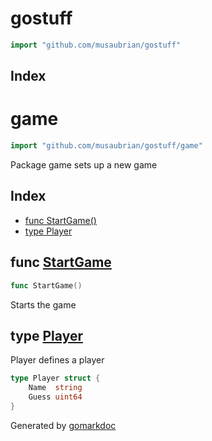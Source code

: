 <!-- Code generated by gomarkdoc. DO NOT EDIT -->

# gostuff

```go
import "github.com/musaubrian/gostuff"
```

## Index



# game

```go
import "github.com/musaubrian/gostuff/game"
```

Package game sets up a new game

## Index

- [func StartGame()](<#func-startgame>)
- [type Player](<#type-player>)


## func [StartGame](<https://github.com/musaubrian/gostuff/blob/main/game/setup.go#L70>)

```go
func StartGame()
```

Starts the game

## type [Player](<https://github.com/musaubrian/gostuff/blob/main/game/setup.go#L16-L19>)

Player defines a player

```go
type Player struct {
    Name  string
    Guess uint64
}
```



Generated by [gomarkdoc](<https://github.com/princjef/gomarkdoc>)
